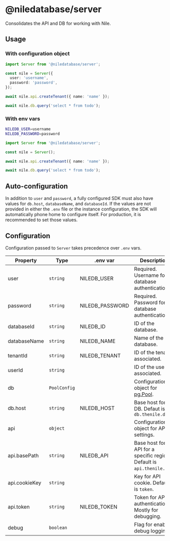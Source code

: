 # @niledatabase/server

Consolidates the API and DB for working with Nile.

## Usage

### With configuration object

```ts
import Server from '@niledatabase/server';

const nile = Server({
  user: 'username',
  password: 'password',
});

await nile.api.createTenant({ name: 'name' });

await nile.db.query('select * from todo');
```

### With env vars

```bash
NILEDB_USER=username
NILEDB_PASSWORD=password
```

```ts
import Server from '@niledatabase/server';

const nile = Server();

await nile.api.createTenant({ name: 'name' });

await nile.db.query('select * from todo');
```

## Auto-configuration

In addition to `user` and `password`, a fully configured SDK must also have values for `db.host`, `databaseName`, and `databaseId`. If the values are not provided in either the `.env` file or the instance configuration, the SDK will automatically phone home to configure itself. For production, it is recommended to set those values.

## Configuration

Configuration passed to `Server` takes precedence over `.env` vars.

| Property      | Type         | .env var        | Description                                                              |
| ------------- | ------------ | --------------- | ------------------------------------------------------------------------ |
| user          | `string`     | NILEDB_USER     | Required. Username for database authentication.                          |
| password      | `string`     | NILEDB_PASSWORD | Required. Password for database authentication.                          |
| databaseId    | `string`     | NILEDB_ID       | ID of the database.                                                      |
| databaseName  | `string`     | NILEDB_NAME     | Name of the database.                                                    |
| tenantId      | `string`     | NILEDB_TENANT   | ID of the tenant associated.                                             |
| userId        | `string`     |                 | ID of the user associated.                                               |
| db            | `PoolConfig` |                 | Configuration object for [pg.Pool](https://node-postgres.com/apis/pool). |
| db.host       | `string`     | NILEDB_HOST     | Base host for DB. Defaut is `db.thenile.dev`                             |
| api           | `object`     |                 | Configuration object for API settings.                                   |
| api.basePath  | `string`     | NILEDB_API      | Base host for API for a specific region. Default is `api.thenile.dev`.   |
| api.cookieKey | `string`     |                 | Key for API cookie. Default is `token`.                                  |
| api.token     | `string`     | NILEDB_TOKEN    | Token for API authentication. Mostly for debugging.                      |
| debug         | `boolean`    |                 | Flag for enabling debug logging.                                         |
